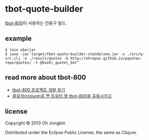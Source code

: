 # tbot-quote-builder

[tbot-800](https://github.com/ohyecloudy/tbot-800/)이 사용하는 인용구 빌드.

## example

```
$ lein uberjar
$ java -jar target/tbot-quote-builder-standalone.jar -s ./src/q-src.clj -o ./result/quotes -b http://ohrepos.github.io/pquotes-repo/quotes/ -t @book\_quote\_bot"
```

## read more about tbot-800

* [tbot-800 프로젝트 개발 일기](http://ohyecloudy.com/ddiary/categories.html#tbot-800-ref)
* [클로저(clojure)로 짠 트위터 봇 tbot-800을 출동시키고](http://ohyecloudy.com/pnotes/archives/1850)

## license

Copyright © 2013 Oh Jongbin

Distributed under the Eclipse Public License, the same as Clojure.
